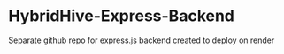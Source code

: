 # HybridHive-Express-Backend
Separate github repo for express.js backend created to deploy on render